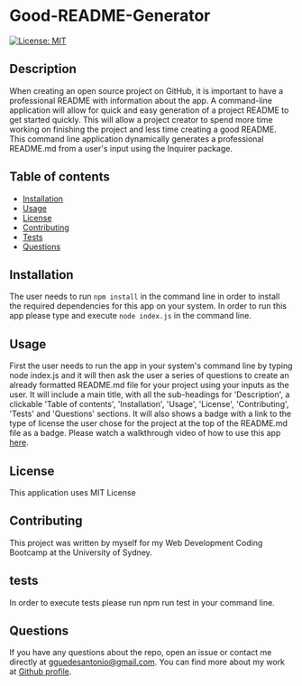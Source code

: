 # Good-README-Generator

  [![License: MIT](https://img.shields.io/badge/License-MIT-yellow.svg)](https://opensource.org/licenses/MIT)

  ## Description
  When creating an open source project on GitHub, it is important to have a professional README with information about the app. A command-line application will allow for quick and easy generation of a project README to get started quickly. This will allow a project creator to spend more time working on finishing the project and less time creating a good README. This command line application dynamically generates a professional README.md from a user's input using the Inquirer package.

  ## Table of contents
  
  * [Installation](#installation)
  * [Usage](#usage)
  * [License](#license)
  * [Contributing](#contributing)
  * [Tests](#tests)
  * [Questions](#questions)

  ## Installation

  The user needs to run `npm install` in the command line in order to install the required dependencies for this app on your system. In order to run this app please type and execute `node index.js` in the command line.


  ## Usage
   First the user needs to run the app in your system's command line by typing node index.js and it will then ask the user a series of questions to create an already formatted README.md file for your project using your inputs as the user. It will include a main title, with all the sub-headings for 'Description', a clickable 'Table of contents', 'Installation', 'Usage', 'License', 'Contributing', 'Tests' and 'Questions' sections. It will also shows a badge with a link to the type of license the user chose for the project at the top of the README.md file as a badge. Please watch a walkthrough video of how to use this app [here](https://drive.google.com/file/d/1AE1DzecLUXgLj5hvQ5gdt0ZgAPMQrXB-/view).
   
  ## License
  This application uses MIT License

  ## Contributing
  This project was written by myself for my Web Development Coding Bootcamp at the University of Sydney.

  ## tests
  In order to execute tests please run npm run test in your command line.

  ## Questions
  If you have any questions about the repo, open an issue or contact me directly at gguedesantonio@gmail.com. 
  You can find more about my work at [Github profile](https://github.com/guedesantonio). 

